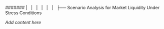 ####### |   |   |   |   |   |   ├── Scenario Analysis for Market Liquidity Under Stress Conditions

*Add content here*